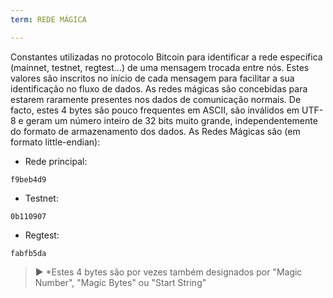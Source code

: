 ```yaml
---
term: REDE MÁGICA

---
```

Constantes utilizadas no protocolo Bitcoin para identificar a rede específica (mainnet, testnet, regtest...) de uma mensagem trocada entre nós. Estes valores são inscritos no início de cada mensagem para facilitar a sua identificação no fluxo de dados. As redes mágicas são concebidas para estarem raramente presentes nos dados de comunicação normais. De facto, estes 4 bytes são pouco frequentes em ASCII, são inválidos em UTF-8 e geram um número inteiro de 32 bits muito grande, independentemente do formato de armazenamento dos dados. As Redes Mágicas são (em formato little-endian):


- Rede principal:

```text
f9beb4d9
```


- Testnet:

```text
0b110907
```


- Regtest:

```text
fabfb5da
```

> ► *Estes 4 bytes são por vezes também designados por "Magic Number", "Magic Bytes" ou "Start String"